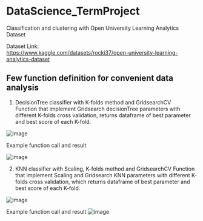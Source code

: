 # DataScience_TermProject
 
Classification and clustering with Open University Learning Analytics Dataset

Dataset Link:  
https://www.kaggle.com/datasets/rocki37/open-university-learning-analytics-dataset


## Few function definition for convenient data analysis  
  
1. DecisionTree classifier with K-folds method and GridsearchCV   
Function that implement Gridsearch decisionTree parameters with different K-folds cross validation, returns dataframe of best parameter and best score of each K-fold.
  
![image](https://user-images.githubusercontent.com/87708360/171149566-a75054d1-159f-40f6-a354-f59af2877b82.png)
  
Example function call and result
  
![image](https://user-images.githubusercontent.com/87708360/171149915-f3761acc-0147-40a3-8a7b-5de827d11b4a.png)

    
2.  KNN classifier with Scaling, K-folds method and GridsearchCV 
Function that implement Scaling and Gridsearch KNN parameters with different K-folds cross validation, which returns dataframe of best parameter and best score of each K-fold.  
  
![image](https://user-images.githubusercontent.com/87708360/171150195-4187443f-4ae2-4412-8384-3766e53bd176.png)
  
Example function call and result
![image](https://user-images.githubusercontent.com/87708360/171150247-44cc61d0-1b48-476d-8a7c-ad64423fbbf2.png)
